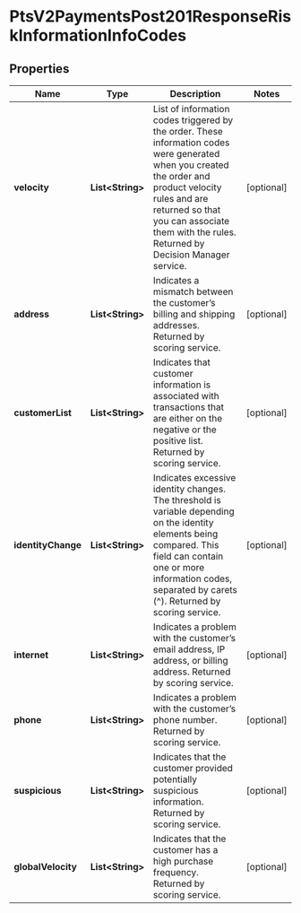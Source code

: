 
# PtsV2PaymentsPost201ResponseRiskInformationInfoCodes

## Properties
Name | Type | Description | Notes
------------ | ------------- | ------------- | -------------
**velocity** | **List&lt;String&gt;** | List of information codes triggered by the order. These information codes were generated when you created the order and product velocity rules and are returned so that you can associate them with the rules.  Returned by Decision Manager service.  |  [optional]
**address** | **List&lt;String&gt;** | Indicates a mismatch between the customer’s billing and shipping addresses.  Returned by scoring service.  |  [optional]
**customerList** | **List&lt;String&gt;** | Indicates that customer information is associated with transactions that are either on the negative or the positive list.  Returned by scoring service.  |  [optional]
**identityChange** | **List&lt;String&gt;** | Indicates excessive identity changes. The threshold is variable depending on the identity elements being compared. This field can contain one or more information codes, separated by carets (^).  Returned by scoring service.  |  [optional]
**internet** | **List&lt;String&gt;** | Indicates a problem with the customer’s email address, IP address, or billing address.  Returned by scoring service.  |  [optional]
**phone** | **List&lt;String&gt;** | Indicates a problem with the customer’s phone number.  Returned by scoring service.  |  [optional]
**suspicious** | **List&lt;String&gt;** | Indicates that the customer provided potentially suspicious information.  Returned by scoring service.  |  [optional]
**globalVelocity** | **List&lt;String&gt;** | Indicates that the customer has a high purchase frequency.  Returned by scoring service.  |  [optional]



